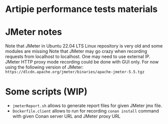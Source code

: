 # Artipie performance tests materials

# JMeter notes

Note that JMeter in Ubuntu 22.04 LTS Linux repository is very old and some modules are missing
Note that JMeter may go crazy when recording requests from localhost to localhost. One may need to use external IP.
JMeter HTTP proxy mode recording could be done with GUI only.
For now using the following version of JMeter:
`https://dlcdn.apache.org/jmeter/binaries/apache-jmeter-5.5.tgz`


# Some scripts (WIP)

 - `jmeterReport.sh` allows to generate report files for given JMeter jmx file.
 - `Dockerfile.client` allows to run for recording `conan install` command with given Conan server URL and JMeter proxy URL

